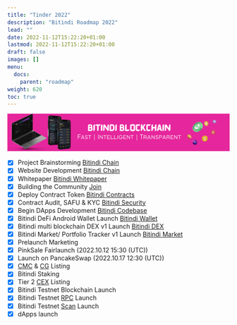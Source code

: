 ```yaml
---
title: "Tinder 2022"
description: "Bitindi Roadmap 2022"
lead: ""
date: 2022-11-12T15:22:20+01:00
lastmod: 2022-11-12T15:22:20+01:00
draft: false
images: []
menu:
  docs:
    parent: "roadmap"
weight: 620
toc: true
---
```



![Bitindi!](https://raw.githubusercontent.com/bitindi/bitindi/main/assets/images/linkd.png "Bitindi Chain")

- [x] Project Brainstorming [Bitindi Chain](https://www.bitindi.com/) 
- [x] Website Development [Bitindi Chain](https://www.bitindi.com/)
- [x] Whitepaper [Bitindi Whitepaper](https://www.bitindi.com/white-paper)
- [x] Building the Community [Join](https://linktr.ee/bitindichain)
- [x] Deploy Contract Token [Bitindi Contracts](https://bscscan.com/token/0x77fc65dedA64f0CCA9e3aEa7b9D8521f4151882e)
- [x] Contract Audit, SAFU & KYC [Bitindi Security](https://www.bitindi.com/security)
- [x] Begin DApps Development [Bitindi Codebase](https://github.com/bitindi)
- [x] Bitindi DeFi Android Wallet Launch [Bitindi Wallet](https://wallet.bitindi.com/)
- [x] Bitindi multi blockchain DEX v1 Launch [Bitindi DEX ](https://dex.bitindi.com/)
- [x] Bitindi Market/ Portfolio Tracker v1 Launch [Bitindi Market ](https://market.bitindi.com/)
- [x] Prelaunch Marketing 
- [x] PinkSale Fairlaunch (2022.10.12 15:30 (UTC))
- [x] Launch on PancakeSwap (2022.10.17 12:30 (UTC))
- [x] [CMC](https://coinmarketcap.com/currencies/bitindi-chain/) & [CG](https://www.coingecko.com/en/coins/bitindi-chain) Listing
- [x] Bitindi Staking
- [x] Tier 2 [CEX](https://www.bitmart.com/trade/en-US?layout=pro&theme=dark&symbol=BNI_USDT) Listing
- [x] Bitindi Testnet Blockchain Launch
- [x] Bitindi Testnet [RPC](https://docs.bitindi.org/docs/developers/networks/) Launch 
- [x] Bitindi Testnet [Scan](https://testnet.bitindiscan.com/) Launch
- [x] dApps launch
